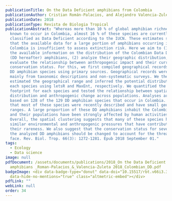 ```yaml
---
publicationTitle: On the Data Deficient amphibians from Colombia
publicationAuthor: Cristian Román-Palacios, and Alejandro Valencia-Zuleta
publicationDate: 2018
publicationType: Revista de Biologia Tropical
publicationAbstract: "Whereas more than 10 % of global amphibian richness is
  known to occur in Colombia, almost 16 % of these species are currently
  classified as Data Deficient according to the IUCN. These estimates suggest
  that the available data for a large portion of amphibians occurring in
  Colombia is insufficient to assess extinction risk. Here we aim to (1) review
  the available information on the distribution of the Colombian Data Deficient
  (DD hereafter) amphibians, (2) analyze their geographic distribution, and (3)
  evaluate the relationship between anthropogenic impact and their current
  conservation status. For this, we first compiled geographical records for the
  DD amphibian species using primary sources. Geographical records were obtained
  mainly from taxonomic descriptions and non-systematic surveys. We then
  estimated the geographical range and inferred the potential distribution for
  each species using letsR and MaxEnt, respectively. We quantified the human
  footprint for each species and tested the relationship between spatial
  distribution and anthropogenic change across populations. Analyses are here
  based on 128 of the 129 DD amphibian species that occur in Colombia. We found
  that most of these species were recently described and have small geographic
  ranges. A large proportion of these DD amphibians inhabit the Colombian Andes,
  and their populations have been strongly affected by human activities.
  Overall, the spatial clustering suggests that many of these species have faced
  similar environmental and anthropogenic pressures that have contributed to
  their rareness. We also suggest that the conservation status for several of
  the analyzed DD amphibians should be changed to account for the threats they
  face. Rev. Biol. Trop. 66(3): 1272-1281. Epub 2018 September 01."
tags:
  - Ecology
  - Data science
image: null
pdfDocument: /assets/documents/publications/2018_On the Data Deficient
  amphibians _Roman-Palacios_&_Valencia-Zuleta 2018_Colombian_DD.pdf
badgeImage: <div data-badge-type="donut" data-doi="10.15517/rbt.v66i3.30818"
  data-hide-no-mentions="true" class="altmetric-embed"></div>
pdfLink: ""
webLink: null
order: 34
---
```

